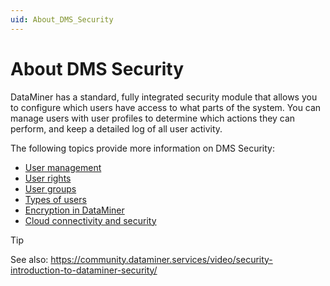 ```yaml
---
uid: About_DMS_Security
---
```


# About DMS Security

DataMiner has a standard, fully integrated security module that allows you to configure which users have access to what parts of the system. You can manage users with user profiles to determine which actions they can perform, and keep a detailed log of all user activity.

The following topics provide more information on DMS Security:

- [User management](xref:User_management)
- [User rights](xref:User_rights)
- [User groups](xref:User_groups)
- [Types of users](xref:Types_of_users)
- [Encryption in DataMiner](xref:Encryption_in_DataMiner)
- [Cloud connectivity and security](xref:Cloud_connectivity_and_security)

> [!TIP]
> See also:
> <https://community.dataminer.services/video/security-introduction-to-dataminer-security/>
